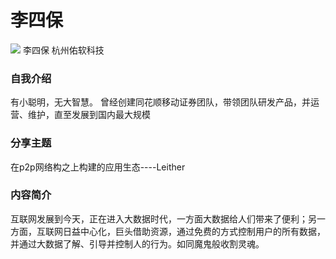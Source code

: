 # 李四保 #

![](/static/img/lisibao.jpg)
李四保
杭州佑软科技


### 自我介绍
有小聪明，无大智慧。
曾经创建同花顺移动证券团队，带领团队研发产品，并运营、维护，直至发展到国内最大规模

### 分享主题

在p2p网络构之上构建的应用生态----Leither

### 内容简介

互联网发展到今天，正在进入大数据时代，一方面大数据给人们带来了便利；另一方面，互联网日益中心化，巨头借助资源，通过免费的方式控制用户的所有数据，并通过大数据了解、引导并控制人的行为。如同魔鬼般收割灵魂。